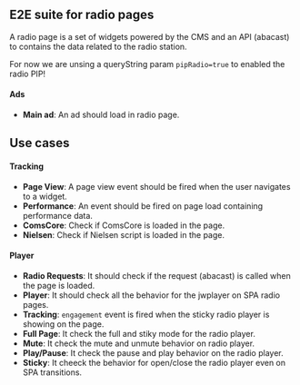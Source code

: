 ## E2E suite for radio pages

A radio page is a set of widgets powered by the CMS and an API
(abacast) to contains the data related to the radio station.

For now we are unsing a queryString param `pipRadio=true` to enabled the radio PIP!

#### Ads
- **Main ad**: An ad should load in radio page.

## Use cases
#### Tracking
- **Page View**: A page view event should be fired when the user navigates to a widget.
- **Performance**: An event should be fired on page load containing performance data.
- **ComsCore**: Check if ComsCore is loaded in the page.
- **Nielsen**: Check if Nielsen script is loaded in the page.

#### Player
- **Radio Requests**: It should check if the request (abacast) is called when the page is loaded.
- **Player**: It should check all the behavior for the jwplayer on SPA radio pages.
- **Tracking**: `engagement` event is fired when the sticky radio player is showing on the page.
- **Full Page**: It check the full and stiky mode for the radio player.
- **Mute**: It check the mute and unmute behavior on radio player.
- **Play/Pause**: It check the pause and play behavior on the radio player.
- **Sticky**: It cheeck the behavior for open/close the radio player even on SPA transitions.
